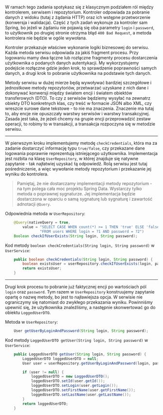 W ramach tego zadania spotykasz się z klasycznym podziałem ról między kontrolerem, serwisem i repozytorium. Kontroler odpowiada za pobranie danych z widoku (tutaj z żądania HTTP) oraz ich wstępne przetworzenie (konwersja i walidacja). Część z tych zadań wykonuje za kontroler sam Spring, bo jeżeli w żądaniu nie pojawią się oba parametry `login` i `password`, to użytkownik po drugiej stronie otrzyma błąd `400 Bad Request`, a metoda kontrolera nie będzie w ogóle wywołana.

Kontroler przekazuje właściwe wykonanie logiki biznesowej do serwisu. Każda metoda serwisu odpowiada za jakiś fragment procesu. Przy logowaniu mamy dwa łączne lub rozłączne fragmenty procesu dostarczenia użytkownika o podanych danych autentykacji. My wykorzystujemy podejście rozłączne gdzie jeden krok, to sprawdzenie poprawności samych danych, a drugi krok to pobranie użytkownika na podstawie tych danych.

Metody serwisu w dużej mierze będą wywoływać bardziej szczegółowe i jednostkowe metody repozytoriów, przetwarzać uzyskane z nich dane i dokonywać konwersji między światem encji i światem obiektów transferowych (DTO). To czy z serwisów będziemy wysyłać na zewnatrz obiekty DTO konkretnych klas, czy treść w formacie JSON albo XML, czy wreszcie surowe dane tekstowe - to nie ma znaczenia. Znaczenie ma tutaj to, aby encje nie opuszczały warstwy serwisów i warstwy transakcyjnej. Zasada jest taka, że jeżeli chcemy na grupie encji przeprowadzić zestaw operacji, to robimy to w transakcji, a transakcja rozpoczyna się w metodzie serwisu.

---

W pierwszym kroku implementujemy metodę `checkCredentials`, która ma za zadanie dostarczyć informację typu `true/false`, czy przekazane dane logowania poprawnie reprezentują istniejącego użytkownika. Implementacja jest rozbita na klasę `UserRepository`, w której znajduje się natywne zapytanie - tak najłatwiej uzyskać tą odpowiedź. Rolą serwisu jest tutaj pośredniczenie, a więc wywołanie metody repozytorium i przekazanie jej wyniku do kontrolera.
 
> Pamiętaj, że nie dostarczamy implementacji metody repozytorium - na tym polega cała moc projektu Spring Data. Wystarczy tylko metoda o poprawnej sygnaturze. Jej implementacja będzie dostarczona w oparciu o samą sygnaturę lub sygnaturę i zawartość adnotacji `@Query`.

Odpowiednia metoda w `UserRepository`:

```java
    @Query(nativeQuery = true,
        value = "SELECT CASE WHEN count(*) >= 1 THEN 'true' ELSE 'false' END " +
                "FROM users WHERE login = ?1 AND password = ?2")
    Boolean checkIfUserExists(String login, String password);
```

Kod metody `boolean checkCredentials(String login, String password)` w `UserService`:

```java
    public boolean checkCredentials(String login, String password) {
        boolean existsUser = userRepository.checkIfUserExists(login, password);
        return existsUser;
    }
```

---

Drugi krok procesu to pobranie już faktycznej encji po wartościach pól `login` oraz `password`. Tym razem w `UserRepository` konstruujemy zapytanie opartę o nazwę metody, bo jest to najławiejsza opcja. W serwisie nie ograniczymy się natomiast do zwykłego przekazania wyniku. Powinniśmy upewnić się, że użytkownika znaleźliśmy, a następnie skonwertować go do obiektu `LoggedUserDTO`.

Metoda w `UserRepository`:

```java
    User getUserByLoginAndPassword(String login, String password);
```

Kod metody `LoggedUserDTO getUser(String login, String password)` w `UserService`:

```java
    public LoggedUserDTO getUser(String login, String password) {
        LoggedUserDTO loggedUserDTO = null;
        User user = userRepository.getUserByLoginAndPassword(login, password);

        if (user != null) {
            loggedUserDTO = new LoggedUserDTO();
            loggedUserDTO.setId(user.getId());
            loggedUserDTO.setLogin(user.getLogin());
            loggedUserDTO.setFirstName(user.getFirstName());
            loggedUserDTO.setLastName(user.getLastName());
        }
        return loggedUserDTO;
    }
```    
